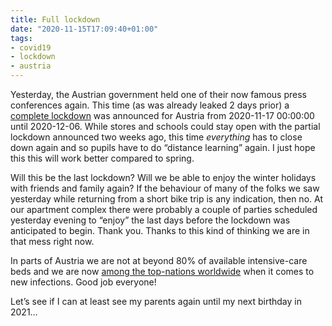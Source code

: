 ```yaml
---
title: Full lockdown
date: "2020-11-15T17:09:40+01:00"
tags:
- covid19
- lockdown
- austria
---
```


Yesterday, the Austrian government held one of their now famous press conferences again. This time (as was already leaked 2 days prior) a [complete lockdown](https://www.derstandard.at/jetzt/livebericht/2000121696507/22-461-neu-infektionen-in-deutschlandoesterreich-vor-dem-harten-lockdown?responsive=false) was announced for Austria from 2020-11-17 00:00:00 until 2020-12-06. While stores and schools could stay open with the partial lockdown announced two weeks ago, this time *everything* has to close down again and so pupils have to do “distance learning” again. I just hope this this will work better compared to spring.

Will this be the last lockdown? Will we be able to enjoy the winter holidays with friends and family again? If the behaviour of many of the folks we saw yesterday while returning from a short bike trip is any indication, then no. At our apartment complex there were probably a couple of parties scheduled yesterday evening to “enjoy” the last days before the lockdown was anticipated to begin. Thank you. Thanks to this kind of thinking we are in that mess right now.

In parts of Austria we are not at beyond 80% of available intensive-care beds and we are now [among the top-nations worldwide](https://www.derstandard.at/story/2000121710636/oesterreich-aktuell-mit-hoechster-neuinfektionsrate-weltweit) when it comes to new infections. Good job everyone!

Let’s see if I can at least see my parents again until my next birthday in 2021…
